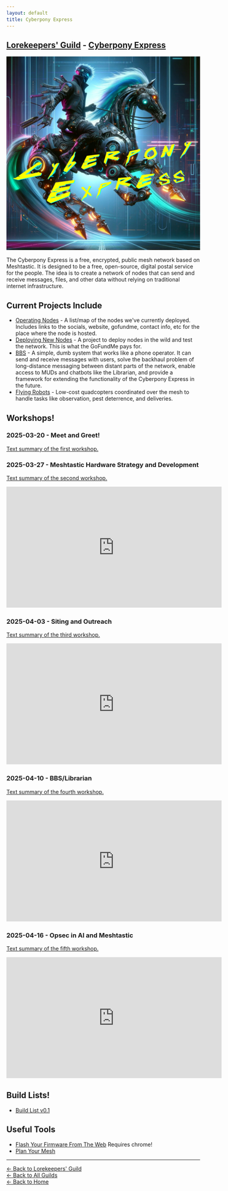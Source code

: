 ```yaml
---
layout: default
title: Cyberpony Express
---
```


## [Lorekeepers' Guild](/guilds/lorekeepers/) - [Cyberpony Express](/guilds/lorekeepers/cyberpony-express/)

<img src="/assets/images/cyberpony-express.jpg" alt="The Cyberpony Express" class="photo">

The Cyberpony Express is a free, encrypted, public mesh network based on Meshtastic. It is designed to be a free, open-source, digital postal service for the people. The idea is to create a network of nodes that can send and receive messages, files, and other data without relying on traditional internet infrastructure.


## Current Projects Include

- [Operating Nodes](/guilds/lorekeepers/cyberpony-express/nodes/) - A list/map of the nodes we've currently deployed. Includes links to the socials, website, gofundme, contact info, etc for the place where the node is hosted.
- [Deploying New Nodes](https://forms.gle/UZgQiUNzm8q1dmNfA) - A project to deploy nodes in the wild and test the network. This is what the GoFundMe pays for.
- [BBS](/guilds/lorekeepers/cyberpony-express/bbs/) - A simple, dumb system that works like a phone operator. It can send and receive messages with users, solve the backhaul problem of long-distance messaging between distant parts of the network, enable access to MUDs and chatbots like the Librarian, and provide a framework for extending the functionality of the Cyberpony Express in the future.
- [Flying Robots](/guilds/lorekeepers/cyberpony-express/flying-robots/) - Low-cost quadcopters coordinated over the mesh to handle tasks like observation, pest deterrence, and deliveries.


## Workshops!

### 2025-03-20 - Meet and Greet!

[Text summary of the first workshop.](/blog/2025-03-19/) 


### 2025-03-27 - Meshtastic Hardware Strategy and Development 

[Text summary of the second workshop.](/blog/2025-03-27-meshtastic-hardware-strategy-development/)  

<iframe width="560" height="315" src="https://www.youtube.com/embed/1Sw1WCDngTA?si=2bLo_iF1MKjQO0kG" title="YouTube video player" frameborder="0" allow="accelerometer; autoplay; clipboard-write; encrypted-media; gyroscope; picture-in-picture; web-share" referrerpolicy="strict-origin-when-cross-origin" allowfullscreen></iframe>


### 2025-04-03 - Siting and Outreach

[Text summary of the third workshop.](/blog/2025-04-03/)

<iframe width="560" height="315" src="https://www.youtube.com/embed/zCB9deVyMq8?si=g343O4FyGhktcBZY" title="YouTube video player" frameborder="0" allow="accelerometer; autoplay; clipboard-write; encrypted-media; gyroscope; picture-in-picture; web-share" referrerpolicy="strict-origin-when-cross-origin" allowfullscreen></iframe>


### 2025-04-10 - BBS/Librarian

[Text summary of the fourth workshop.](https://highdesertinstitute.org/guilds/lorekeepers/cyberpony-express/bbs/)

<iframe width="560" height="315" src="https://www.youtube.com/embed/3gRCj5V-8wc?si=x9lYCh9Qg6KwmHE5" title="YouTube video player" frameborder="0" allow="accelerometer; autoplay; clipboard-write; encrypted-media; gyroscope; picture-in-picture; web-share" referrerpolicy="strict-origin-when-cross-origin" allowfullscreen></iframe>


### 2025-04-16 - Opsec in AI and Meshtastic

[Text summary of the fifth workshop.](https://highdesertinstitute.org/blog/2025-04-16-opsec-ai-meshtastic/)

<iframe width="560" height="315" src="https://www.youtube.com/embed/z5k--VjGQjA?si=V5tZ3E881doqj-zA" title="YouTube video player" frameborder="0" allow="accelerometer; autoplay; clipboard-write; encrypted-media; gyroscope; picture-in-picture; web-share" referrerpolicy="strict-origin-when-cross-origin" allowfullscreen></iframe>


## Build Lists!

- [Build List v0.1](/guilds/lorekeepers/cyberpony-express/build-list-v0.1)


## Useful Tools

- [Flash Your Firmware From The Web](https://flasher.meshtastic.org/) Requires chrome!
- [Plan Your Mesh](https://site.meshtastic.org/)


---

[← Back to Lorekeepers' Guild](/guilds/lorekeepers)  
[← Back to All Guilds](/guilds/)  
[← Back to Home](/)
